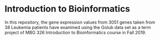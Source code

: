 # Introduction to Bioinformatics

In this repository, the gene expression values from 3051 genes taken from 38 Leukemia patients have examined using the Golub data set as a term project of MBG 326 Introduction to Bioinformatics course in Fall 2019.
